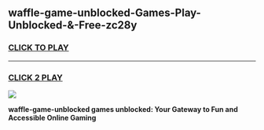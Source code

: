 
## waffle-game-unblocked-Games-Play-Unblocked-&-Free-zc28y
<h3>
<a href="https://premium76.site?title=waffle-game-unblocked&ref=24A">CLICK TO PLAY</a></h3>
<hr>

<h3>
<a href="https://premium76.site?title=waffle-game-unblocked&ref=24A">CLICK 2 PLAY</a>
  
</h3>

<a href="https://premium76.site?title=waffle-game-unblocked&ref=24A"><img src="https://clearcache.store/games.png"></a>


**waffle-game-unblocked games unblocked: Your Gateway to Fun and Accessible Online Gaming**
